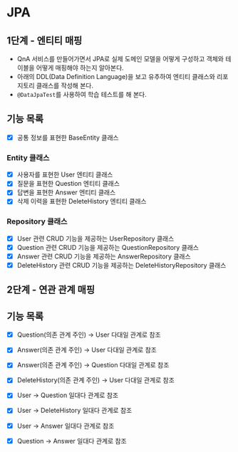 # JPA

## 1단계 - 엔티티 매핑
* QnA 서비스를 만들어가면서 JPA로 실제 도메인 모델을 어떻게 구성하고 객체와 테이블을 어떻게 매핑해야 하는지 알아본다.
* 아래의 DDL(Data Definition Language)을 보고 유추하여 엔티티 클래스와 리포지토리 클래스를 작성해 본다.
* `@DataJpaTest`를 사용하여 학습 테스트를 해 본다.
    
## 기능 목록

- [X] 공통 정보를 표현한 BaseEntity 클래스

### Entity 클래스
- [X] 사용자를 표현한 User 엔티티 클래스
- [X] 질문을 표현한 Question 엔티티 클래스
- [X] 답변을 표현한 Answer 엔티티 클래스
- [X] 삭제 이력을 표현한 DeleteHistory 엔티티 클래스

### Repository 클래스
- [X] User 관련 CRUD 기능을 제공하는 UserRepository 클래스
- [X] Question 관련 CRUD 기능을 제공하는 QuestionRepository 클래스
- [X] Answer 관련 CRUD 기능을 제공하는 AnswerRepository 클래스
- [X] DeleteHistory 관련 CRUD 기능을 제공하는 DeleteHistoryRepository 클래스

## 2단계 - 연관 관계 매핑

## 기능 목록

- [X] Question(의존 관계 주인) → User 다대일 관계로 참조
- [X] Answer(의존 관계 주인) → User 다대일 관계로 참조
- [X] Answer(의존 관계 주인) → Question 다대일 관계로 참조
- [X] DeleteHistory(의존 관계 주인) → User 다대일 관계로 참조

- [X] User → Question 일대다 관계로 참조
- [X] User → DeleteHistory 일대다 관계로 참조
- [X] User → Answer 일대다 관계로 참조
- [X] Question → Answer 일대다 관계로 참조
